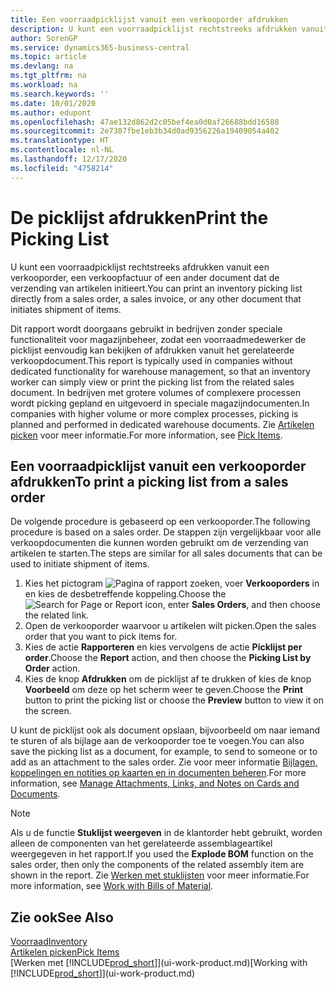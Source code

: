 ```yaml
---
title: Een voorraadpicklijst vanuit een verkooporder afdrukken
description: U kunt een voorraadpicklijst rechtstreeks afdrukken vanuit een verkooporder, verkoop, factuur en andere uitgaande verkoopdocumenten.
author: SorenGP
ms.service: dynamics365-business-central
ms.topic: article
ms.devlang: na
ms.tgt_pltfrm: na
ms.workload: na
ms.search.keywords: ''
ms.date: 10/01/2020
ms.author: edupont
ms.openlocfilehash: 47ae132d862d2c05bef4ea0d0af26688bdd16588
ms.sourcegitcommit: 2e7307fbe1eb3b34d0ad9356226a19409054a402
ms.translationtype: HT
ms.contentlocale: nl-NL
ms.lasthandoff: 12/17/2020
ms.locfileid: "4758214"
---
```

# <a name="print-the-picking-list"></a><span data-ttu-id="ef237-103">De picklijst afdrukken</span><span class="sxs-lookup"><span data-stu-id="ef237-103">Print the Picking List</span></span>
<span data-ttu-id="ef237-104">U kunt een voorraadpicklijst rechtstreeks afdrukken vanuit een verkooporder, een verkoopfactuur of een ander document dat de verzending van artikelen initieert.</span><span class="sxs-lookup"><span data-stu-id="ef237-104">You can print an inventory picking list directly from a sales order, a sales invoice, or any other document that initiates shipment of items.</span></span>

<span data-ttu-id="ef237-105">Dit rapport wordt doorgaans gebruikt in bedrijven zonder speciale functionaliteit voor magazijnbeheer, zodat een voorraadmedewerker de picklijst eenvoudig kan bekijken of afdrukken vanuit het gerelateerde verkoopdocument.</span><span class="sxs-lookup"><span data-stu-id="ef237-105">This report is typically used in companies without dedicated functionality for warehouse management, so that an inventory worker can simply view or print the picking list from the related sales document.</span></span> <span data-ttu-id="ef237-106">In bedrijven met grotere volumes of complexere processen wordt picking gepland en uitgevoerd in speciale magazijndocumenten.</span><span class="sxs-lookup"><span data-stu-id="ef237-106">In companies with higher volume or more complex processes, picking is planned and performed in dedicated warehouse documents.</span></span> <span data-ttu-id="ef237-107">Zie [Artikelen picken](warehouse-pick-items.md) voor meer informatie.</span><span class="sxs-lookup"><span data-stu-id="ef237-107">For more information, see [Pick Items](warehouse-pick-items.md).</span></span>

## <a name="to-print-a-picking-list-from-a-sales-order"></a><span data-ttu-id="ef237-108">Een voorraadpicklijst vanuit een verkooporder afdrukken</span><span class="sxs-lookup"><span data-stu-id="ef237-108">To print a picking list from a sales order</span></span>  
<span data-ttu-id="ef237-109">De volgende procedure is gebaseerd op een verkooporder.</span><span class="sxs-lookup"><span data-stu-id="ef237-109">The following procedure is based on a sales order.</span></span> <span data-ttu-id="ef237-110">De stappen zijn vergelijkbaar voor alle verkoopdocumenten die kunnen worden gebruikt om de verzending van artikelen te starten.</span><span class="sxs-lookup"><span data-stu-id="ef237-110">The steps are similar for all sales documents that can be used to initiate shipment of items.</span></span>

1. <span data-ttu-id="ef237-111">Kies het pictogram ![Pagina of rapport zoeken](media/ui-search/search_small.png "Pictogram Pagina of rapport zoeken"), voer **Verkooporders** in en kies de desbetreffende koppeling.</span><span class="sxs-lookup"><span data-stu-id="ef237-111">Choose the ![Search for Page or Report](media/ui-search/search_small.png "Search for Page or Report icon") icon, enter **Sales Orders**, and then choose the related link.</span></span>  
2. <span data-ttu-id="ef237-112">Open de verkooporder waarvoor u artikelen wilt picken.</span><span class="sxs-lookup"><span data-stu-id="ef237-112">Open the sales order that you want to pick items for.</span></span>  
3. <span data-ttu-id="ef237-113">Kies de actie **Rapporteren** en kies vervolgens de actie **Picklijst per order**.</span><span class="sxs-lookup"><span data-stu-id="ef237-113">Choose the **Report** action, and then choose the **Picking List by Order** action.</span></span>  
4. <span data-ttu-id="ef237-114">Kies de knop **Afdrukken** om de picklijst af te drukken of kies de knop **Voorbeeld** om deze op het scherm weer te geven.</span><span class="sxs-lookup"><span data-stu-id="ef237-114">Choose the **Print** button to print the picking list or choose the **Preview** button to view it on the screen.</span></span>

<span data-ttu-id="ef237-115">U kunt de picklijst ook als document opslaan, bijvoorbeeld om naar iemand te sturen of als bijlage aan de verkooporder toe te voegen.</span><span class="sxs-lookup"><span data-stu-id="ef237-115">You can also save the picking list as a document, for example, to send to someone or to add as an attachment to the sales order.</span></span> <span data-ttu-id="ef237-116">Zie voor meer informatie [Bijlagen, koppelingen en notities op kaarten en in documenten beheren](ui-how-add-link-to-record.md).</span><span class="sxs-lookup"><span data-stu-id="ef237-116">For more information, see [Manage Attachments, Links, and Notes on Cards and Documents](ui-how-add-link-to-record.md).</span></span>

> [!NOTE]
> <span data-ttu-id="ef237-117">Als u de functie **Stuklijst weergeven** in de klantorder hebt gebruikt, worden alleen de componenten van het gerelateerde assemblageartikel weergegeven in het rapport.</span><span class="sxs-lookup"><span data-stu-id="ef237-117">If you used the **Explode BOM** function on the sales order, then only the components of the related assembly item are shown in the report.</span></span> <span data-ttu-id="ef237-118">Zie [Werken met stuklijsten](inventory-how-work-BOMs.md) voor meer informatie.</span><span class="sxs-lookup"><span data-stu-id="ef237-118">For more information, see [Work with Bills of Material](inventory-how-work-BOMs.md).</span></span>

## <a name="see-also"></a><span data-ttu-id="ef237-119">Zie ook</span><span class="sxs-lookup"><span data-stu-id="ef237-119">See Also</span></span>  
[<span data-ttu-id="ef237-120">Voorraad</span><span class="sxs-lookup"><span data-stu-id="ef237-120">Inventory</span></span>](inventory-manage-inventory.md)  
[<span data-ttu-id="ef237-121">Artikelen picken</span><span class="sxs-lookup"><span data-stu-id="ef237-121">Pick Items</span></span>](warehouse-pick-items.md)  
<span data-ttu-id="ef237-122">[Werken met [!INCLUDE[prod_short](includes/prod_short.md)]](ui-work-product.md)</span><span class="sxs-lookup"><span data-stu-id="ef237-122">[Working with [!INCLUDE[prod_short](includes/prod_short.md)]](ui-work-product.md)</span></span>   
